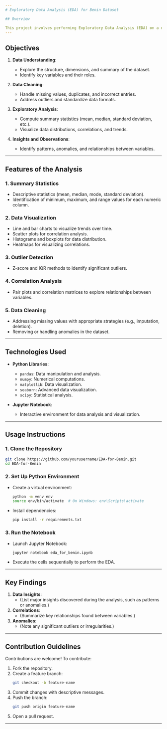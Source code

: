 ```yaml
---
# Exploratory Data Analysis (EDA) for Benin Dataset

## Overview

This project involves performing Exploratory Data Analysis (EDA) on a dataset from Benin to gain insights into various parameters and trends. The analysis includes detailed statistical measures, data visualizations, and observations to understand the dataset comprehensively. The project is implemented using Python within a Jupyter Notebook.
---
```


## Objectives

1. **Data Understanding**:

   - Explore the structure, dimensions, and summary of the dataset.
   - Identify key variables and their roles.

2. **Data Cleaning**:

   - Handle missing values, duplicates, and incorrect entries.
   - Address outliers and standardize data formats.

3. **Exploratory Analysis**:

   - Compute summary statistics (mean, median, standard deviation, etc.).
   - Visualize data distributions, correlations, and trends.

4. **Insights and Observations**:
   - Identify patterns, anomalies, and relationships between variables.

---

## Features of the Analysis

### 1. Summary Statistics

- Descriptive statistics (mean, median, mode, standard deviation).
- Identification of minimum, maximum, and range values for each numeric column.

### 2. Data Visualization

- Line and bar charts to visualize trends over time.
- Scatter plots for correlation analysis.
- Histograms and boxplots for data distribution.
- Heatmaps for visualizing correlations.

### 3. Outlier Detection

- Z-score and IQR methods to identify significant outliers.

### 4. Correlation Analysis

- Pair plots and correlation matrices to explore relationships between variables.

### 5. Data Cleaning

- Addressing missing values with appropriate strategies (e.g., imputation, deletion).
- Removing or handling anomalies in the dataset.

---

## Technologies Used

- **Python Libraries**:

  - `pandas`: Data manipulation and analysis.
  - `numpy`: Numerical computations.
  - `matplotlib`: Data visualization.
  - `seaborn`: Advanced data visualization.
  - `scipy`: Statistical analysis.

- **Jupyter Notebook**:
  - Interactive environment for data analysis and visualization.

---

## Usage Instructions

### 1. Clone the Repository

```bash
git clone https://github.com/yourusername/EDA-for-Benin.git
cd EDA-for-Benin
```

### 2. Set Up Python Environment

- Create a virtual environment:
  ```bash
  python -m venv env
  source env/bin/activate  # On Windows: env\Scripts\activate
  ```
- Install dependencies:
  ```bash
  pip install -r requirements.txt
  ```

### 3. Run the Notebook

- Launch Jupyter Notebook:
  ```bash
  jupyter notebook eda_for_benin.ipynb
  ```
- Execute the cells sequentially to perform the EDA.

---

## Key Findings

1. **Data Insights**:
   - (List major insights discovered during the analysis, such as patterns or anomalies.)
2. **Correlations**:
   - (Summarize key relationships found between variables.)
3. **Anomalies**:
   - (Note any significant outliers or irregularities.)

---

## Contribution Guidelines

Contributions are welcome! To contribute:

1. Fork the repository.
2. Create a feature branch:
   ```bash
   git checkout -b feature-name
   ```
3. Commit changes with descriptive messages.
4. Push the branch:
   ```bash
   git push origin feature-name
   ```
5. Open a pull request.

---
